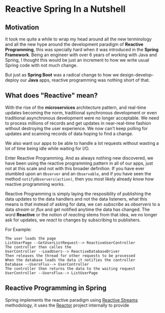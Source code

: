 # Reactive Spring In a Nutshell

## Motivation
It took me quite a while to wrap my head around all the new terminology and all the new hype around the development paradigm of **Reactive Programming**, this was specially hard when it was introduced in the **Spring Framework**. Being an engineer with over 6 years of working with Java and Spring, I thought this would be just an increment to how we write usual Spring code with not much change.

But just as **Spring Boot** was a radical change to how we design-develop-deploy our **Java** apps, reactive programming was nothing short of that.

## What does "Reactive" mean?

With the rise of the **microservices** architecture pattern, and real-time updates becoming the norm, traditional synchronous development or even traditional asynchronous development were no longer acceptable. We need to process millions of records and get updates in near-real-time fashion without destroying the user experience. We now can't keep polling for updates and scanning records of data hoping to find a change.

We also want our apps to be able to handle a lot requests without wasting a lot of time being idle while waiting for I/O.

Enter Reactive Programming. And as always nothing new discovered, we have been using the reactive programming pattern in all of our apps, just not at this scale and not with this broader definition. If you have ever stumbled upon an `Observer` and an `Observable`, and if you have seen the method `notifyObservers(action)`, then you most likely already know how reactive programming works.

Reactive Programming is simply laying the resposiblity of publishing the data updates to the data handlers and not the data listeners, what this means is that instead of asking for data, we can _subscribe_ as _observers_ to a data _stream_ or _flux_ and get notified anytime the data has changed. The word **Reactive** or the notion of _reacting_ stems from that idea, we no longer ask for updates, we _react_ to changes by subscribing to publishers.

For Example:
```
The user loads the page
ListUserPage --GetUserListRequest--> ReactiveUserController
The controller then calles the
UserController --LoadUsers--> ReactiveDatabaseDriver
Then releases the thread for other requests to be processed
When the database loads the data it notifies the controller
Database --UsersFlux--> UserController
The controller then returns the data to the waiting request
UserController --UsersFlux--> ListUserPage
```

## Reactive Programming in Spring

Spring implements the reactive paradigm using [Reactive Streams](https://github.com/reactive-streams/reactive-streams-jvm#reactive-streams) methodology, it uses the [Reactor](https://projectreactor.io/) project internally to provide 

